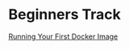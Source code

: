 # Beginners Track

[Running Your First Docker Image]()<br>
[]()<br>
[]()<br>
[]()<br>
[]()<br>
[]()<br>
[]()<br>
[]()<br>
